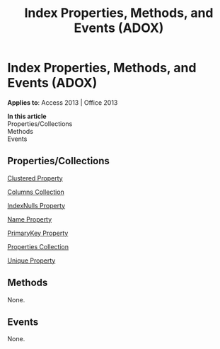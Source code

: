 ﻿---
title: Index Properties, Methods, and Events (ADOX)
TOCTitle: Properties, Methods, and Events
ms:assetid: 392ac7eb-a7ab-d016-ed7b-4054c6f9dacc
ms:mtpsurl: https://msdn.microsoft.com/library/JJ249139(v=office.15)
ms:contentKeyID: 48544237
ms.date: 09/18/2015
mtps_version: v=office.15
---

# Index Properties, Methods, and Events (ADOX)


**Applies to**: Access 2013 | Office 2013

**In this article**  
Properties/Collections  
Methods  
Events  

## Properties/Collections

[Clustered Property](clustered-property-adox.md)

[Columns Collection](columns-collection-adox.md)

[IndexNulls Property](indexnulls-property-adox.md)

[Name Property](name-property-adox.md)

[PrimaryKey Property](primarykey-property-adox.md)

[Properties Collection](properties-collection-ado.md)

[Unique Property](unique-property-adox.md)

## Methods

None.

## Events

None.

